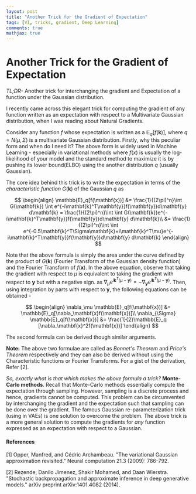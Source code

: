 ```yaml
---
layout: post
title: "Another Trick for the Gradient of Expectation"
tags: [VI, tricks, gradient, Deep Learning]
comments: true
mathjax: true
---
```


# Another Trick for the Gradient of Expectation

*TL;DR-* Another trick for interchanging the gradient and Expectation of a function under the Gaussian distribution.

I recently came across this elegant trick for computing the gradient of any function written as an expectation with respect to a Multivariate Gaussian distribution, when I was reading about Natural Gradients.

Consider any function $f$ whose expectation is written as a $\mathbb{E}_q[f(\mathbf{k})]$, where $q = N(\mu, \Sigma)$ is a multivariate Gaussian distribution. Firstly, why this peculiar form and when do I need it? The above form is widely used in Machine Learning - especially in variational methods where $f(x)$ is usually the log-likelihood of your model and the standard method to maximize it is by pushing its lower bound(ELBO) using the another distribution $q$ (usually Gaussian).

The core idea behind this trick is to write the expectation in terms of the *characteristic function* $G(\mathbf{k})$ of the Gaussian $q$ as

$$
\begin{align}
\mathbb{E}_q[f(\mathbf{x})] &= \frac{1}{(2\pi)^n}\int  G(\mathbf{k}) \int e^{-i\mathbf{k}^T\mathbf{y}}f(\mathbf{y})d\mathbf{y} d\mathbf{k} = \frac{1}{(2\pi)^n}\int \int G(\mathbf{k})e^{-i\mathbf{k}^T\mathbf{y}}f(\mathbf{y})d\mathbf{y} d\mathbf{k}\\
&= \frac{1}{(2\pi)^n}\int \int e^{-0.5\mathbf{k}^T\Sigma\mathbf{k}+i\mathbf{k}^T\mu}e^{-i\mathbf{k}^T\mathbf{y}}f(\mathbf{y})d\mathbf{y} d\mathbf{k}
\end{align}
$$

Note that the above formula is simply the area under the curve defined by the product of $G(\mathbf{k})$ (Fourier Transform of the Gaussian density function) and the Fourier Transform of $f(\mathbf{x})$. In the above equation, observe that taking the gradient with respect to $\mu$ is equivalent to taking the gradient with respect to $\mathbf{y}$ but with a negative sign. as $\nabla_{\mu}e^{i\mathbf{k}^T(\mu - \mathbf{y})} = - \nabla_{\mathbf{y}}e^{i\mathbf{k}^T(\mu - \mathbf{y})}$. Then, using integration by parts with respect to $\mathbf{y}$, the following equations can be obtained -

$$
\begin{align}
\nabla_\mu \mathbb{E}_q[f(\mathbf{x})] &= \mathbb{E}_q[\nabla_\mathbf{x}f(\mathbf{x})]\\
\nabla_{\Sigma} \mathbb{E}_q[f(\mathbf{x})] &= \frac{1}{2}\mathbb{E}_q [\nabla_\mathbf{x}^2f(\mathbf{x})]
\end{align}
$$

The second formula can be derived though similar arguments.

**Note:** The above two formulae are called as *Bonnet's Theorem* and *Price's Theorem* respectively and they can also be derived without using the Characteristic functions or Fourier Transforms. For a gist of the derivation, Refer [2].

*So, exactly what is that which makes the above formula a trick?* **Monte-Carlo methods**. Recall that Monte-Carlo methods essentially compute the expectation through sampling.
However, sampling is a discrete process and hence, gradients cannot be computed. This problem can be circumvented by interchanging the gradient and the expectation such that sampling can be done over the gradient. The famous Gaussian re-parameterization trick (using in VAEs) is one solution to overcome the problem. The above trick is a more general solution to compute the gradients for *any* function expressed as an expectation with respect to a Gaussian.

#### References
[1] Opper, Manfred, and Cédric Archambeau. "The variational Gaussian approximation revisited." Neural computation 21.3 (2009): 786-792.

[2] Rezende, Danilo Jimenez, Shakir Mohamed, and Daan Wierstra. "Stochastic backpropagation and approximate inference in deep generative models." arXiv preprint arXiv:1401.4082 (2014).
